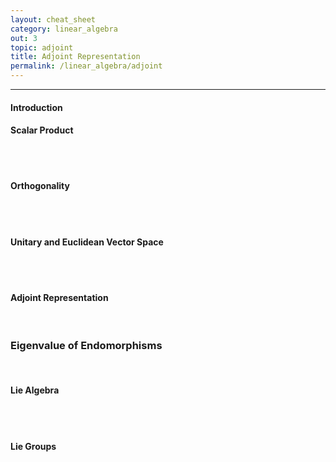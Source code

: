 ```yaml
---
layout: cheat_sheet
category: linear_algebra
out: 3
topic: adjoint
title: Adjoint Representation
permalink: /linear_algebra/adjoint
---
```


_____________________________________________________________________________________________________________________________________


#### Introduction

#### Scalar Product

<br/>

<br/>

#### Orthogonality

<br/>

<br/>


#### Unitary and Euclidean Vector Space

<br/>

<br/>

#### Adjoint Representation

<br/>

### Eigenvalue of Endomorphisms

<br/>

#### Lie Algebra

<br/>

<br/>

#### Lie Groups

<br/>

<br/>
